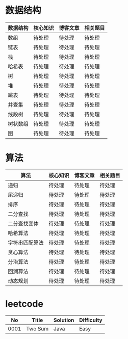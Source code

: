 # 数据结构
| 数据结构 | 核心知识 | 博客文章 | 相关题目 | 
| ------ | ------ | ------ | ------ | 
| 数组 | 待处理 | 待处理 | 待处理 |
| 链表 | 待处理 | 待处理 | 待处理 |
| 栈 | 待处理 | 待处理 | 待处理 |
| 哈希表 | 待处理 | 待处理 | 待处理 |
| 树 | 待处理 | 待处理 | 待处理 |
| 堆 | 待处理 | 待处理 | 待处理 |
| 跳表 | 待处理 | 待处理 | 待处理 |
| 并查集 | 待处理 | 待处理 | 待处理 |
| 线段树 | 待处理 | 待处理 | 待处理 |
| 树状数组 | 待处理 | 待处理 | 待处理 |
| 图 | 待处理 | 待处理 | 待处理 |

# 算法
| 算法 | 核心知识 | 博客文章 | 相关题目 | 
| ------ | ------ | ------ | ------ | 
| 递归 | 待处理 | 待处理 | 待处理 |
| 尾递归 | 待处理 | 待处理 | 待处理 |
| 排序 | 待处理 | 待处理 | 待处理 |
| 二分查找 | 待处理 | 待处理 | 待处理 |
| 二分查找变体 | 待处理 | 待处理 | 待处理 |
| 哈希算法 | 待处理 | 待处理 | 待处理 |
| 字符串匹配算法 | 待处理 | 待处理 | 待处理 |
| 贪心算法 | 待处理 | 待处理 | 待处理 |
| 分治算法 | 待处理 | 待处理 | 待处理 |
| 回溯算法 | 待处理 | 待处理 | 待处理 |
| 动态规划 | 待处理 | 待处理 | 待处理 |

# leetcode
| No | Title | Solution | Difficulty | 
| ------ | ------ | ------ | ------ | 
| 0001 | Two Sum | Java | Easy |
